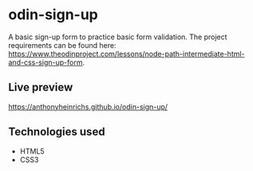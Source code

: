 # odin-sign-up
A basic sign-up form to practice basic form validation. The project requirements can be found here:
https://www.theodinproject.com/lessons/node-path-intermediate-html-and-css-sign-up-form.

## Live preview
https://anthonyheinrichs.github.io/odin-sign-up/

## Technologies used
* HTML5
* CSS3
